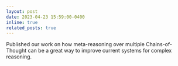 ```yaml
---
layout: post
date: 2023-04-23 15:59:00-0400
inline: true
related_posts: true
---
```

 
Published our work on how meta-reasoning over multiple Chains-of-Thought can be a great way to improve current systems for complex reasoning.